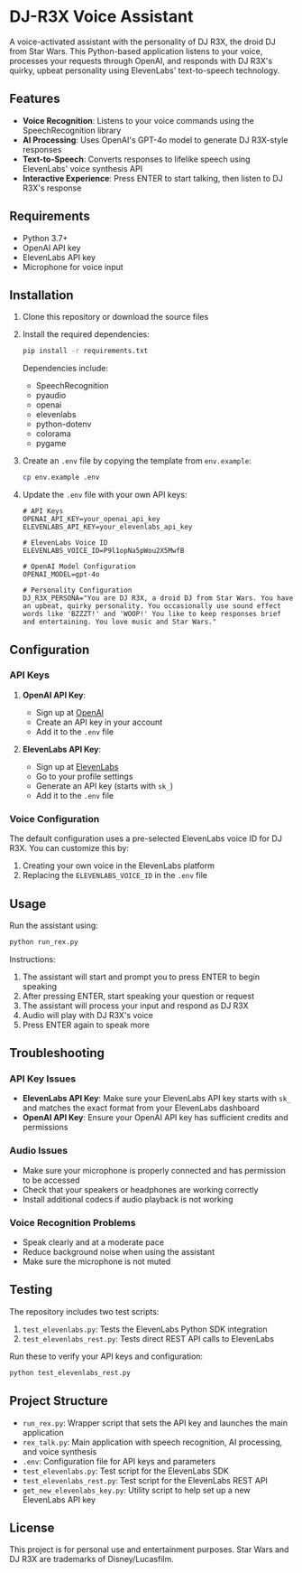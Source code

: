 # DJ-R3X Voice Assistant

A voice-activated assistant with the personality of DJ R3X, the droid DJ from Star Wars. This Python-based application listens to your voice, processes your requests through OpenAI, and responds with DJ R3X's quirky, upbeat personality using ElevenLabs' text-to-speech technology.

## Features

- **Voice Recognition**: Listens to your voice commands using the SpeechRecognition library
- **AI Processing**: Uses OpenAI's GPT-4o model to generate DJ R3X-style responses
- **Text-to-Speech**: Converts responses to lifelike speech using ElevenLabs' voice synthesis API
- **Interactive Experience**: Press ENTER to start talking, then listen to DJ R3X's response

## Requirements

- Python 3.7+
- OpenAI API key
- ElevenLabs API key
- Microphone for voice input

## Installation

1. Clone this repository or download the source files

2. Install the required dependencies:
   ```bash
   pip install -r requirements.txt
   ```

   Dependencies include:
   - SpeechRecognition
   - pyaudio
   - openai
   - elevenlabs
   - python-dotenv
   - colorama
   - pygame

3. Create an `.env` file by copying the template from `env.example`:
   ```bash
   cp env.example .env
   ```

4. Update the `.env` file with your own API keys:
   ```
   # API Keys
   OPENAI_API_KEY=your_openai_api_key
   ELEVENLABS_API_KEY=your_elevenlabs_api_key

   # ElevenLabs Voice ID
   ELEVENLABS_VOICE_ID=P9l1opNa5pWou2X5MwfB

   # OpenAI Model Configuration
   OPENAI_MODEL=gpt-4o

   # Personality Configuration
   DJ_R3X_PERSONA="You are DJ R3X, a droid DJ from Star Wars. You have an upbeat, quirky personality. You occasionally use sound effect words like 'BZZZT!' and 'WOOP!' You like to keep responses brief and entertaining. You love music and Star Wars."
   ```

## Configuration

### API Keys

1. **OpenAI API Key**:
   - Sign up at [OpenAI](https://platform.openai.com/)
   - Create an API key in your account
   - Add it to the `.env` file

2. **ElevenLabs API Key**:
   - Sign up at [ElevenLabs](https://elevenlabs.io/)
   - Go to your profile settings
   - Generate an API key (starts with `sk_`)
   - Add it to the `.env` file

### Voice Configuration

The default configuration uses a pre-selected ElevenLabs voice ID for DJ R3X. You can customize this by:

1. Creating your own voice in the ElevenLabs platform
2. Replacing the `ELEVENLABS_VOICE_ID` in the `.env` file

## Usage

Run the assistant using:

```bash
python run_rex.py
```

Instructions:
1. The assistant will start and prompt you to press ENTER to begin speaking
2. After pressing ENTER, start speaking your question or request
3. The assistant will process your input and respond as DJ R3X
4. Audio will play with DJ R3X's voice
5. Press ENTER again to speak more

## Troubleshooting

### API Key Issues

- **ElevenLabs API Key**: Make sure your ElevenLabs API key starts with `sk_` and matches the exact format from your ElevenLabs dashboard
- **OpenAI API Key**: Ensure your OpenAI API key has sufficient credits and permissions

### Audio Issues

- Make sure your microphone is properly connected and has permission to be accessed
- Check that your speakers or headphones are working correctly
- Install additional codecs if audio playback is not working

### Voice Recognition Problems

- Speak clearly and at a moderate pace
- Reduce background noise when using the assistant
- Make sure the microphone is not muted

## Testing

The repository includes two test scripts:

1. `test_elevenlabs.py`: Tests the ElevenLabs Python SDK integration
2. `test_elevenlabs_rest.py`: Tests direct REST API calls to ElevenLabs

Run these to verify your API keys and configuration:

```bash
python test_elevenlabs_rest.py
```

## Project Structure

- `run_rex.py`: Wrapper script that sets the API key and launches the main application
- `rex_talk.py`: Main application with speech recognition, AI processing, and voice synthesis
- `.env`: Configuration file for API keys and parameters
- `test_elevenlabs.py`: Test script for the ElevenLabs SDK
- `test_elevenlabs_rest.py`: Test script for the ElevenLabs REST API
- `get_new_elevenlabs_key.py`: Utility script to help set up a new ElevenLabs API key

## License

This project is for personal use and entertainment purposes. Star Wars and DJ R3X are trademarks of Disney/Lucasfilm. 